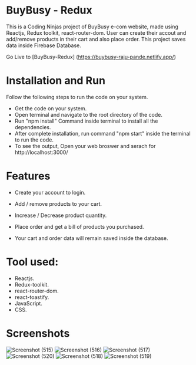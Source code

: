 # BuyBusy - Redux

This is a Coding Ninjas project of BuyBusy e-com website, made using Reactjs, Redux toolkit, react-router-dom. User can create their accout and add/remove products in their cart and also place order. This project saves data inside Firebase Database.

Go Live to [BuyBusy-Redux] (https://buybusy-raju-pande.netlify.app/)

# Installation and Run

Follow the following steps to run the code on your system.

- Get the code on your system.
- Open terminal and navigate to the root directory of the code.
- Run "npm install" Command inside terminal to install all the dependencies.
- After complete installation, run command "npm start" inside the terminal to run the code.
- To see the output, Open your web broswer and serach for http://localhost:3000/

# Features

- Create your account to login.
- Add / remove products to your cart.

- Increase / Decrease product quantity.
- Place order and get a bill of products you purchased.
- Your cart and order data will remain saved inside the database.

# Tool used:

- Reactjs.
- Redux-toolkit.
- react-router-dom.
- react-toastify.
- JavaScript.
- CSS.

# Screenshots
![Screenshot (515)](https://github.com/Raju-Pande/buybusy-Redux/assets/127018223/66f385e6-0a9d-44db-810a-1d6a2aa6a2e7)
![Screenshot (516)](https://github.com/Raju-Pande/buybusy-Redux/assets/127018223/7acaa565-c287-44de-95fb-f5106c7df375)
![Screenshot (517)](https://github.com/Raju-Pande/buybusy-Redux/assets/127018223/c3824e7a-ddd2-4da0-9f75-2ec722d1649b)
![Screenshot (520)](https://github.com/Raju-Pande/buybusy-Redux/assets/127018223/7024dd48-b847-454b-bb40-03c117ffc93c)
![Screenshot (518)](https://github.com/Raju-Pande/buybusy-Redux/assets/127018223/9fa57e9e-dfa1-429d-8608-8f14ddc7b2d0)
![Screenshot (519)](https://github.com/Raju-Pande/buybusy-Redux/assets/127018223/f2d73863-de45-4ceb-8c17-8bbd56689bd7)

